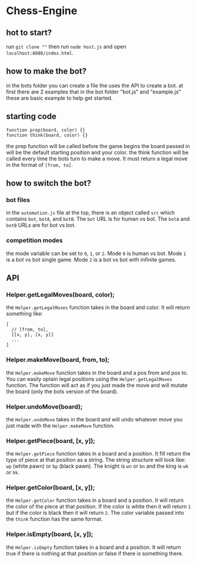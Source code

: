 # Chess-Engine
## hot to start?
run `git clone ""` then run `node host.js` and open `localhost:8080/index.html`.

## how to make the bot?
in the bots folder you can create a file the uses the API to create a bot.
at first there are 2 examples that in the bot folder "bot.js" and "example.js" these are basic example to help get started.
## starting code
```
function prep(board, color) {}
function think(board, color) {}
```
the prep function will be called before the game begins the board passed in will be the default starting position and your color.
the think function will be called every time the bots turn to make a move. It must return a legal move in the format of `[from, to]`.
## how to switch the bot?
### bot files
in the `automation.js` file at the top, there is an object called `src` which contains `bot`, `botA`, and `botB`. The `bot` URL is for human vs bot. The `botA` and `botB` URLs are for bot vs bot.
### competition modes
the mode variable can be set to `0`, `1`, or `2`. 
Mode `0` is human vs bot. 
Mode `1` is a bot vs bot single game. 
Mode `2` is a bot vs bot with infinite games.
## API
### Helper.getLegalMoves(board, color);
the `Helper.getLegalMoves` function takes in the board and color. It will return something like:
```
[
  // [from, to],
  [[x, y], [x, y]]
  ...
]
```
### Helper.makeMove(board, from, to);
the `Helper.makeMove` function takes in the board and a pos from and pos to. You can easily optain legal positions using the `Helper.getLegalMoves` function. The function will act as if you just made the move and will mutate the board (only the bots version of the board).
### Helper.undoMove(board);
the `Helper.undoMove` takes in the board and will undo whatever move you just made with the `Helper.makeMove` function.
### Helper.getPiece(board, [x, y]);
the `Helper.getPiece` function takes in a board and a position. It fill return the type of piece at that position as a string. The string structure will look like: `wp` (white pawn) or `bp` (black pawn). The knight is `wn` or `bn` and the king is `wk` or `bk`.
### Helper.getColor(board, [x, y]);
the `Helper.getColor` function takes in a board and a position. It will return the color of the piece at that position. If the color is white then it will return `1` but if the color is black then it will return `2`. The color variable passed into the `think` function has the same format.
### Helper.isEmpty(board, [x, y]);
the `Helper.isEmpty` function takes in a board and a position. It will return true if there is nothing at that position or false if there is something there.
